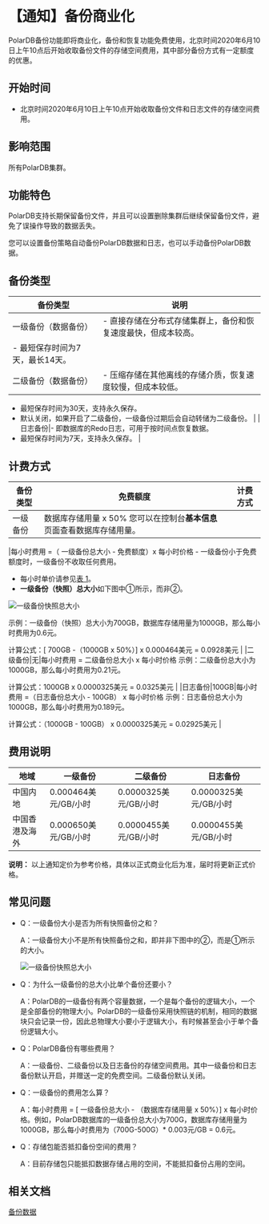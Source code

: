 # 【通知】备份商业化

PolarDB备份功能即将商业化，备份和恢复功能免费使用，北京时间2020年6月10日上午10点后开始收取备份文件的存储空间费用，其中部分备份方式有一定额度的优惠。

## 开始时间

-   北京时间2020年6月10日上午10点开始收取备份文件和日志文件的存储空间费用。

## 影响范围

所有PolarDB集群。

## 功能特色

PolarDB支持长期保留备份文件，并且可以设置删除集群后继续保留备份文件，避免了误操作导致的数据丢失。

您可以设置备份策略自动备份PolarDB数据和日志，也可以手动备份PolarDB数据。

## 备份类型

|备份类型|说明|
|----|--|
|一级备份（数据备份）|-   直接存储在分布式存储集群上，备份和恢复速度最快，但成本较高。
-   最短保存时间为7天，最长14天。 |
|二级备份（数据备份）|-   压缩存储在其他离线的存储介质，恢复速度较慢，但成本较低。
-   最短保存时间为30天，支持永久保存。
-   默认关闭，如果开启了二级备份，一级备份过期后会自动转储为二级备份。 |
|日志备份|-   即数据库的Redo日志，可用于按时间点恢复数据。
-   最短保存时间为7天，支持永久保存。 |

## 计费方式

|备份类型|免费额度|计费方式|
|----|----|----|
|一级备份|数据库存储用量 x 50% 您可以在控制台**基本信息**页面查看数据库存储用量。

|每小时费用 =（ 一级备份总大小 - 免费额度）x 每小时价格 -   一级备份小于免费额度时，一级备份不收取任何费用。
-   每小时单价请参见[表 1](#table_4z6_779_pps)。
-   **一级备份（快照）总大小**如下图中①所示，而非②。

![一级备份快照总大小](https://static-aliyun-doc.oss-cn-hangzhou.aliyuncs.com/assets/img/zh-CN/0340359951/p103440.png)


示例：一级备份（快照）总大小为700GB，数据库存储用量为1000GB，那么每小时费用为0.6元。

计算公式：\[ 700GB -（1000GB x 50%）\] x 0.000464美元 = 0.0928美元 |
|二级备份|无|每小时费用 = 二级备份总大小 x 每小时价格 示例：二级备份总大小为1000GB，那么每小时费用为0.21元。

计算公式：1000GB x 0.0000325美元 = 0.0325美元 |
|日志备份|100GB|每小时费用 =（日志备份总大小 - 100GB） x 每小时价格 示例：日志备份总大小为1000GB，那么每小时费用为0.189元。

计算公式：（1000GB - 100GB） x 0.0000325美元 = 0.02925美元 |

## 费用说明

|地域|一级备份|二级备份|日志备份|
|--|----|----|----|
|中国内地|0.000464美元/GB/小时|0.0000325美元/GB/小时|0.0000325美元/GB/小时|
|中国香港及海外|0.000650美元/GB/小时|0.0000455美元/GB/小时|0.0000455美元/GB/小时|

**说明：** 以上通知定价为参考价格，具体以正式商业化后为准，届时将更新正式价格。

## 常见问题

-   Q：一级备份大小是否为所有快照备份之和？

    A：一级备份大小不是所有快照备份之和，即并非下图中的②，而是①所示的大小。

    ![一级备份快照总大小 ](https://static-aliyun-doc.oss-cn-hangzhou.aliyuncs.com/assets/img/zh-CN/0340359951/p103440.png)

-   Q：为什么一级备份的总大小比单个备份还要小？

    A：PolarDB的一级备份有两个容量数据，一个是每个备份的逻辑大小，一个是全部备份的物理大小。PolarDB的一级备份采用快照链的机制，相同的数据块只会记录一份，因此总物理大小要小于逻辑大小，有时候甚至会小于单个备份逻辑大小。

-   Q：PolarDB备份有哪些费用？

    A：一级备份、二级备份以及日志备份的存储空间费用。其中一级备份和日志备份默认开启，并赠送一定的免费空间。二级备份默认关闭。

-   Q：一级备份的费用怎么算？

    A：每小时费用 = \[ 一级备份总大小 - （数据库存储用量 x 50%）\] x 每小时价格。例如，PolarDB数据库的一级备份总大小为700G，数据库存储用量为1000GB，那么每小时费用为（700G-500G）\* 0.003元/GB = 0.6元。

-   Q：存储包能否抵扣备份空间的费用？

    A：目前存储包只能抵扣数据存储占用的空间，不能抵扣备份占用的空间。


## 相关文档

[备份数据](/intl.zh-CN/用户指南/备份与恢复/备份数据.md)

